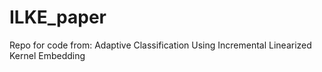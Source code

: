 # ILKE_paper
Repo for code from: Adaptive Classification Using Incremental Linearized Kernel Embedding
